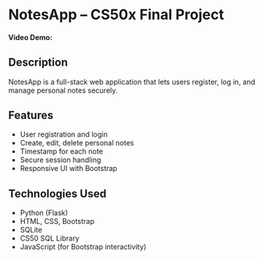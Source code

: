# NotesApp – CS50x Final Project

#### Video Demo:  <URL HERE>


## Description

NotesApp is a full-stack web application that lets users register, log in, and manage personal notes securely.

## Features

- User registration and login
- Create, edit, delete personal notes
- Timestamp for each note
- Secure session handling
- Responsive UI with Bootstrap

## Technologies Used

- Python (Flask)
- HTML, CSS, Bootstrap
- SQLite
- CS50 SQL Library
- JavaScript (for Bootstrap interactivity)


